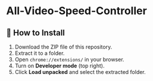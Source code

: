 # All-Video-Speed-Controller
## 🧩 How to Install

1. Download the ZIP file of this repository.
2. Extract it to a folder.
3. Open `chrome://extensions/` in your browser.
4. Turn on **Developer mode** (top right).
5. Click **Load unpacked** and select the extracted folder.
